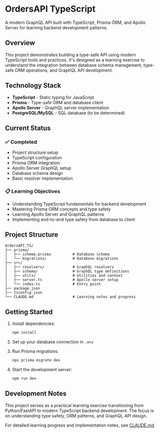 # OrdersAPI TypeScript

A modern GraphQL API built with TypeScript, Prisma ORM, and Apollo Server for learning backend development patterns.

## Overview

This project demonstrates building a type-safe API using modern TypeScript tools and practices. It's designed as a learning exercise to understand the integration between database schema management, type-safe ORM operations, and GraphQL API development.

## Technology Stack

- **TypeScript** - Static typing for JavaScript
- **Prisma** - Type-safe ORM and database client
- **Apollo Server** - GraphQL server implementation
- **PostgreSQL/MySQL** - SQL database (to be determined)

## Current Status

### ✅ Completed
- Project structure setup
- TypeScript configuration
- Prisma ORM integration
- Apollo Server GraphQL setup
- Database schema design
- Basic resolver implementation

### 📋 Learning Objectives
- Understanding TypeScript fundamentals for backend development
- Mastering Prisma ORM concepts and type safety
- Learning Apollo Server and GraphQL patterns
- Implementing end-to-end type safety from database to client

## Project Structure

```
OrdersAPI_TS/
├── prisma/
│   ├── schema.prisma          # Database schema
│   └── migrations/            # Database migrations
├── src/
│   ├── resolvers/             # GraphQL resolvers
│   ├── schema/                # GraphQL type definitions
│   ├── utils/                 # Utilities and context
│   ├── server.ts              # Apollo server setup
│   └── index.ts               # Entry point
├── package.json
├── tsconfig.json
└── CLAUDE.md                  # Learning notes and progress
```

## Getting Started

1. Install dependencies:
   ```bash
   npm install
   ```

2. Set up your database connection in `.env`

3. Run Prisma migrations:
   ```bash
   npx prisma migrate dev
   ```

4. Start the development server:
   ```bash
   npm run dev
   ```

## Development Notes

This project serves as a practical learning exercise transitioning from Python/FastAPI to modern TypeScript backend development. The focus is on understanding type safety, ORM patterns, and GraphQL API design.

For detailed learning progress and implementation notes, see [CLAUDE.md](./CLAUDE.md).